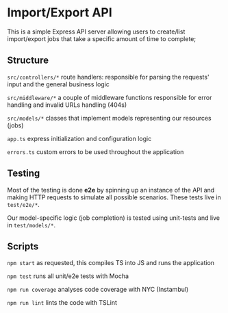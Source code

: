 # Import/Export API

This is a simple Express API server allowing users to create/list import/export jobs that take a specific amount of time to complete;

## Structure

`src/controllers/*` route handlers: responsible for parsing the requests' input and the general business logic

`src/middleware/*` a couple of middleware functions responsible for error handling and invalid URLs handling (404s)

`src/models/*` classes that implement models representing our resources (jobs)

`app.ts` express initialization and configuration logic

`errors.ts` custom errors to be used throughout the application

## Testing

Most of the testing is done **e2e** by spinning up an instance of the API and making HTTP requests to simulate all possible scenarios. These tests live in `test/e2e/*`.

Our model-specific logic (job completion) is tested using unit-tests and live in `test/models/*`.

## Scripts

`npm start` as requested, this compiles TS into JS and runs the application

`npm test` runs all unit/e2e tests with Mocha

`npm run coverage` analyses code coverage with NYC (Instambul)

`npm run lint` lints the code with TSLint